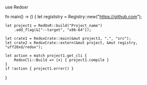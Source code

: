 use Redoxr

fn main() -> () {
	let registstry = Registry::new("https://github.com");

	let project1 = RedOxR::build("Project_name")
		.add_flag(&["--target", "x86-64"]);

	let crate1 = RedoxCrate::main(&mut project1, ".", "src");
	let crate2 = RedoxCrate::extern(&mut project, &mut registry, "uff20xd/redox");
	
	let action = match project1.get_cli {
		RedoxCli::Build => |x| { project1.compile }
	}
	if !action { project1.error() }
}

